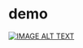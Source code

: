 # demo

[![IMAGE ALT TEXT](http://img.youtube.com/vi/BLUcD01N27M/0.jpg)](https://www.youtube.com/watch?v=BLUcD01N27M "CARE-for-MUV")

